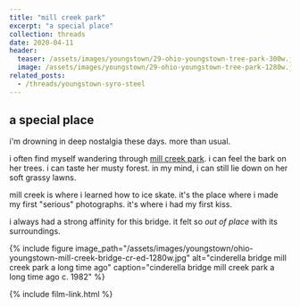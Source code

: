 ```yaml
---
title: "mill creek park"
excerpt: "a special place"
collection: threads
date: 2020-04-11
header:
  teaser: /assets/images/youngstown/29-ohio-youngstown-tree-park-300w.jpg
  image: /assets/images/youngstown/29-ohio-youngstown-tree-park-1280w.jpg
related_posts:
  - /threads/youngstown-syro-steel
---
```

## a special place

i'm drowning in deep nostalgia these days. more than usual. 

i often find myself wandering through [mill creek park](https://www.millcreekmetroparks.org/). i can feel the bark on her trees. i can taste her musty forest. in my mind, i can still lie down on her soft grassy lawns.

mill creek is where i learned how to ice skate. it's the place where i made my first "serious" photographs. it's where i had my first kiss.

i always had a strong affinity for this bridge. it felt so <em>out of place</em> with its surroundings. 

{% include figure image_path="/assets/images/youngstown/ohio-youngstown-mill-creek-bridge-cr-ed-1280w.jpg" alt="cinderella bridge mill creek park a long time ago" caption="cinderella bridge mill creek park a long time ago c. 1982" %}

{% include film-link.html %}